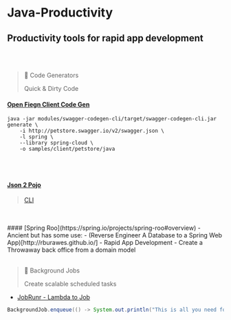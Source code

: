 # Java-Productivity
Productivity tools for rapid app development
---
<br/>
<br/>

> 📘 Code Generators
> 
> Quick & Dirty Code

#### [Open Fiegn Client Code Gen](https://github.com/swagger-api/swagger-codegen/tree/master/modules/swagger-codegen/src/main/resources/JavaSpring/libraries/spring-cloud)

```
java -jar modules/swagger-codegen-cli/target/swagger-codegen-cli.jar generate \
    -i http://petstore.swagger.io/v2/swagger.json \
    -l spring \
    --library spring-cloud \
    -o samples/client/petstore/java
```
<br/>
<br/>

#### [Json 2 Pojo](https://www.jsonschema2pojo.org/)
 > [CLI](https://github.com/joelittlejohn/jsonschema2pojo/wiki/Getting-Started#the-command-line-interface)
 
<br/>
<br/>
#### [Spring Roo](https://spring.io/projects/spring-roo#overview)
 - Ancient but has some use:
     - (Reverse Engineer A Database to a Spring Web App)[http://rburawes.github.io/]
     - Rapid App Development
     - Create a Throwaway back office from a domain model
<br/>
<br/>

> 🤖 Background Jobs
> 
> Create scalable scheduled tasks

- [JobRunr - Lambda to Job](https://github.com/jobrunr/jobrunr)
 ```java
 BackgroundJob.enqueue(() -> System.out.println("This is all you need for distributed jobs!"));
 ```
